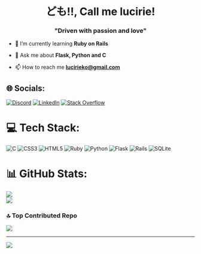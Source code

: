 <h1 align="center">ども!!, Call me lucirie!</h1>
<h3 align="center">"Driven with passion and love"</h3>

- 🌱 I’m currently learning **Ruby on Rails**

- 💬 Ask me about **Flask, Python and C**

- 📫 How to reach me **lucirieko@gmail.com**

## 🌐 Socials:
[![Discord](https://img.shields.io/badge/Discord-%237289DA.svg?logo=discord&logoColor=white)](https://discord.gg/lucirie) [![LinkedIn](https://img.shields.io/badge/LinkedIn-%230077B5.svg?logo=linkedin&logoColor=white)](https://linkedin.com/in/ziad-alezzi-8727bb345) [![Stack Overflow](https://img.shields.io/badge/-Stackoverflow-FE7A16?logo=stack-overflow&logoColor=white)](https://stackoverflow.com/users/lucirie) 

# 💻 Tech Stack:
![C](https://img.shields.io/badge/c-%2300599C.svg?style=plastic&logo=c&logoColor=white) ![CSS3](https://img.shields.io/badge/css3-%231572B6.svg?style=plastic&logo=css3&logoColor=white) ![HTML5](https://img.shields.io/badge/html5-%23E34F26.svg?style=plastic&logo=html5&logoColor=white) ![Ruby](https://img.shields.io/badge/ruby-%23CC342D.svg?style=plastic&logo=ruby&logoColor=white) ![Python](https://img.shields.io/badge/python-3670A0?style=plastic&logo=python&logoColor=ffdd54) ![Flask](https://img.shields.io/badge/flask-%23000.svg?style=plastic&logo=flask&logoColor=white) ![Rails](https://img.shields.io/badge/rails-%23CC0000.svg?style=plastic&logo=ruby-on-rails&logoColor=white) ![SQLite](https://img.shields.io/badge/sqlite-%2307405e.svg?style=plastic&logo=sqlite&logoColor=white)
# 📊 GitHub Stats:
![](https://github-readme-stats.vercel.app/api?username=lucirie&theme=tokyonight&hide_border=false&include_all_commits=false&count_private=false)<br/>
![](https://github-readme-stats.vercel.app/api/top-langs/?username=lucirie&theme=tokyonight&hide_border=false&include_all_commits=false&count_private=false&layout=compact)

### 🔝 Top Contributed Repo
![](https://github-contributor-stats.vercel.app/api?username=lucirie&limit=5&theme=tokyonight&combine_all_yearly_contributions=true)

---
[![](https://visitcount.itsvg.in/api?id=lucirie&icon=0&color=0)](https://visitcount.itsvg.in)

<!-- Proudly created with GPRM ( https://gprm.itsvg.in ) -->
